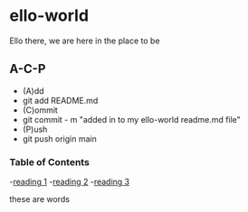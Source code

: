 # ello-world
Ello there, we are here in the place to be


## A-C-P

- (A)dd
- git add README.md
- (C)ommit
- git commit - m "added in to my ello-world readme.md file"
- (P)ush
- git push origin main

### Table of Contents

-[reading 1](https://briant3275.github.io/reading-notes/)
-[reading 2](read2.md)
-[reading 3](read3.md)

these are words

